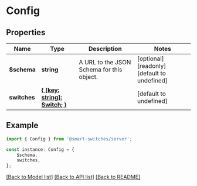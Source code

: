 # Config


## Properties

Name | Type | Description | Notes
------------ | ------------- | ------------- | -------------
**$schema** | **string** | A URL to the JSON Schema for this object. | [optional] [readonly] [default to undefined]
**switches** | [**{ [key: string]: Switch; }**](Switch.md) |  | [default to undefined]

## Example

```typescript
import { Config } from '@smart-switches/server';

const instance: Config = {
    $schema,
    switches,
};
```

[[Back to Model list]](../README.md#documentation-for-models) [[Back to API list]](../README.md#documentation-for-api-endpoints) [[Back to README]](../README.md)
